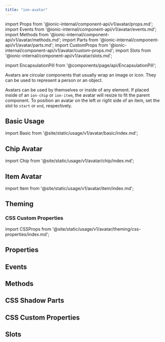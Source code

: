 ```yaml
---
title: "ion-avatar"
---
```


import Props from '@ionic-internal/component-api/v1/avatar/props.md';
import Events from '@ionic-internal/component-api/v1/avatar/events.md';
import Methods from '@ionic-internal/component-api/v1/avatar/methods.md';
import Parts from '@ionic-internal/component-api/v1/avatar/parts.md';
import CustomProps from '@ionic-internal/component-api/v1/avatar/custom-props.md';
import Slots from '@ionic-internal/component-api/v1/avatar/slots.md';

<head>
  <title>ion-avatar: Circular Application Avatar Icon Component</title>
  <meta name="description" content="Ion-avatars are circular application components that wrap an image or icon. They can represent a person or an object, by themselves or inside of any element." />
</head>

import EncapsulationPill from '@components/page/api/EncapsulationPill';

<EncapsulationPill type="shadow" />

Avatars are circular components that usually wrap an image or icon. They can be used to represent a person or an object.

Avatars can be used by themselves or inside of any element. If placed inside of an `ion-chip` or `ion-item`, the avatar will resize to fit the parent component. To position an avatar on the left or right side of an item, set the slot to `start` or `end`, respectively.

## Basic Usage

import Basic from '@site/static/usage/v1/avatar/basic/index.md';

<Basic />

## Chip Avatar

import Chip from '@site/static/usage/v1/avatar/chip/index.md';

<Chip />

## Item Avatar

import Item from '@site/static/usage/v1/avatar/item/index.md';

<Item />

## Theming

### CSS Custom Properties

import CSSProps from '@site/static/usage/v1/avatar/theming/css-properties/index.md';

<CSSProps />

## Properties
<Props />

## Events
<Events />

## Methods
<Methods />

## CSS Shadow Parts
<Parts />

## CSS Custom Properties
<CustomProps />

## Slots
<Slots />
